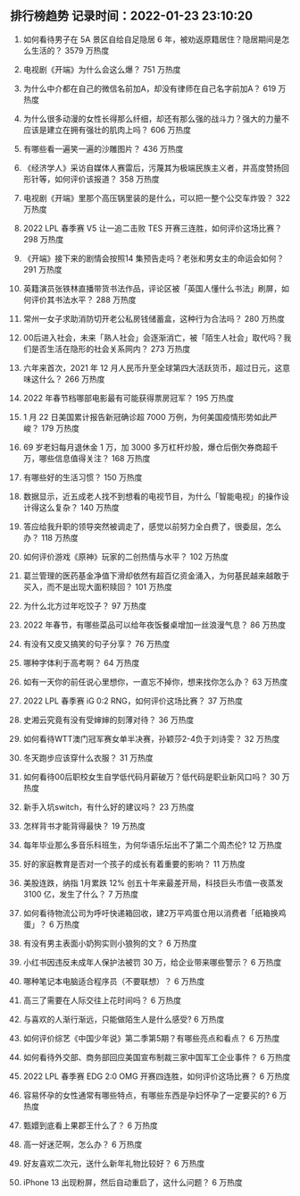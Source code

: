 
## 排行榜趋势 记录时间：2022-01-23 23:10:20
  
  1. 如何看待男子在 5A 景区自给自足隐居 6 年，被劝返原籍居住？隐居期间是怎么生活的？ 3579 万热度
    
  2. 电视剧《开端》为什么会这么爆？ 751 万热度
    
  3. 为什么中介都在自己的微信名前加A，却没有律师在自己名字前加A？ 619 万热度
    
  4. 为什么很多动漫的女性长得那么纤细，却还有那么强的战斗力？强大的力量不应该是建立在拥有强壮的肌肉上吗？ 606 万热度
    
  5. 有哪些看一遍笑一遍的沙雕图片？ 436 万热度
    
  6. 《经济学人》采访自媒体人赛雷后，污蔑其为极端民族主义者，并高度赞扬回形针等，如何评价该报道？ 358 万热度
    
  7. 电视剧《开端》里那个高压锅里装的是什么，可以把一整个公交车炸毁？ 322 万热度
    
  8. 2022 LPL 春季赛 V5 让一追二击败 TES 开赛三连胜，如何评价这场比赛？ 298 万热度
    
  9. 《开端》接下来的剧情会按照14 集预告走吗？老张和男女主的命运会如何？ 291 万热度
    
  10. 英籍演员张铁林直播带货书法作品，评论区被「英国人懂什么书法」刷屏，如何评价其书法水平？ 288 万热度
    
  11. 常州一女子求助消防切开老公私房钱储蓄盒，这种行为合法吗？ 280 万热度
    
  12. 00后进入社会，未来「熟人社会」会逐渐消亡，被「陌生人社会」取代吗？我们是否生活在隐形的社会关系网内？ 273 万热度
    
  13. 六年来首次，2021 年 12 月人民币升至全球第四大活跃货币，超过日元，这意味这什么？ 266 万热度
    
  14. 2022 年春节档哪部电影最有可能获得票房冠军？ 195 万热度
    
  15. 1 月 22 日美国累计报告新冠确诊超 7000 万例，为何美国疫情形势如此严峻？ 179 万热度
    
  16. 69 岁老妇每月退休金 1 万，加 3000 多万杠杆炒股，爆仓后倒欠券商超千万，哪些信息值得关注？ 168 万热度
    
  17. 有哪些好的生活习惯？ 150 万热度
    
  18. 数据显示，近五成老人找不到想看的电视节目，为什么「智能电视」的操作设计得这么复杂？ 140 万热度
    
  19. 答应给我升职的领导突然被调走了，感觉以前努力全白费了，很委屈，怎么办？ 118 万热度
    
  20. 如何评价游戏《原神》玩家的二创热情与水平？ 102 万热度
    
  21. 葛兰管理的医药基金净值下滑却依然有超百亿资金涌入，为何基民越来越敢于买入，而不是出现大面积赎回？ 101 万热度
    
  22. 为什么北方过年吃饺子？ 97 万热度
    
  23. 2022 年春节，有哪些菜品可以给年夜饭餐桌增加一丝浪漫气息？ 86 万热度
    
  24. 有没有又皮又搞笑的句子分享？ 76 万热度
    
  25. 哪种字体利于高考啊？ 64 万热度
    
  26. 如有一天你的前任说心里想你，一直忘不掉你，想来找你怎么办？ 63 万热度
    
  27. 2022 LPL 春季赛 iG 0:2 RNG，如何评价这场比赛？ 37 万热度
    
  28. 史湘云究竟有没有受婶婶的刻薄对待？ 36 万热度
    
  29. 如何看待WTT澳门冠军赛女单半决赛，孙颖莎2-4负于刘诗雯？ 32 万热度
    
  30. 冬天跑步应该穿什么衣服？ 31 万热度
    
  31. 如何看待00后职校女生自学低代码月薪破万？低代码是职业新风口吗？ 30 万热度
    
  32. 新手入坑switch，有什么好的建议吗？ 23 万热度
    
  33. 怎样背书才能背得最快？ 19 万热度
    
  34. 每年毕业那么多音乐科班生，为何华语乐坛出不了第二个周杰伦? 12 万热度
    
  35. 好的家庭教育是否对一个孩子的成长有着重要的影响？ 11 万热度
    
  36. 美股连跌，纳指 1月累跌 12% 创五十年来最差开局，科技巨头市值一夜蒸发 3100 亿，发生了什么？ 7 万热度
    
  37. 如何看待物流公司为呼吁快递箱回收，建2万平鸡蛋仓用以消费者「纸箱换鸡蛋」？ 6 万热度
    
  38. 有没有男主表面小奶狗实则小狼狗的文？ 6 万热度
    
  39. 小红书因违反未成年人保护法被罚 30 万，给企业带来哪些警示？ 6 万热度
    
  40. 哪种笔记本电脑适合程序员（不要联想）？ 6 万热度
    
  41. 高三了需要在人际交往上花时间吗？ 6 万热度
    
  42. 与喜欢的人渐行渐远，只能做陌生人是什么感受? 6 万热度
    
  43. 如何评价综艺《中国少年说》第二季第5期？有哪些亮点和看点？ 6 万热度
    
  44. 如何看待外交部、商务部回应美国宣布制裁三家中国军工企业事件？ 6 万热度
    
  45. 2022 LPL 春季赛 EDG 2:0 OMG 开赛四连胜，如何评价这场比赛？ 6 万热度
    
  46. 容易怀孕的女性通常有哪些特点，有哪些东西是孕妇怀孕了一定要买的? 6 万热度
    
  47. 甄嬛到底看上果郡王什么了？ 6 万热度
    
  48. 高一好迷茫啊，怎么办？ 6 万热度
    
  49. 好友喜欢二次元，送什么新年礼物比较好？ 6 万热度
    
  50. iPhone 13 出现粉屏，然后自动重启了，这什么问题？ 6 万热度
    